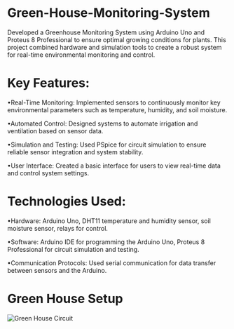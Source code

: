 # Green-House-Monitoring-System
Developed a Greenhouse Monitoring System using Arduino Uno and Proteus 8 Professional to ensure optimal growing conditions for plants.
This project combined hardware and simulation tools to create a robust system for real-time environmental monitoring and control.

# Key Features:
•Real-Time Monitoring: Implemented sensors to continuously monitor key environmental parameters such as temperature, humidity, and soil moisture.

•Automated Control: Designed systems to automate irrigation and ventilation based on sensor data.

•Simulation and Testing: Used PSpice for circuit simulation to ensure reliable sensor integration and system stability.

•User Interface: Created a basic interface for users to view real-time data and control system settings.

 # Technologies Used:
•Hardware: Arduino Uno, DHT11 temperature and humidity sensor, soil moisture sensor, relays for control.

•Software: Arduino IDE for programming the Arduino Uno, Proteus 8 Professional for circuit simulation and testing.

•Communication Protocols: Used serial communication for data transfer between sensors and the Arduino.

# Green House  Setup
![Green House Circuit](https://github.com/user-attachments/assets/6c9e453d-3003-4c1a-bb94-ed880861afc4)
